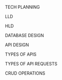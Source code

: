 TECH PLANNING

LLD

HLD

DATABASE DESIGN

API DESIGN

TYPES OF APIS

TYPES OF API REQUESTS

CRUD OPERATIONS
